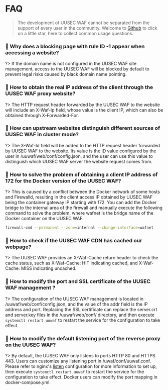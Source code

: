 # FAQ
> The development of UUSEC WAF cannot be separated from the support of every user in the community. Welcome to [Github](https://github.com/Safe3/uuWAF) to click on a little star, here to collect common usage questions.



### 🍎 Why does a blocking page with rule ID -1 appear when accessing a website? <!-- {docsify-ignore} -->
?> If the domain name is not configured in the UUSEC WAF site management, access to the UUSEC WAF will be blocked by default to prevent legal risks caused by black domain name pointing.



### 🍐 How to obtain the real IP address of the client through the UUSEC WAF proxy website? <!-- {docsify-ignore} -->
?> The HTTP request header forwarded by the UUSEC WAF to the website will include an X-Waf-Ip field, whose value is the client IP, which can also be obtained through X-Forwarded-For.



### 🍑 How can upstream websites distinguish different sources of UUSEC WAF in cluster mode? <!-- {docsify-ignore} -->

?> The X-Waf-Id field will be added to the HTTP request header forwarded by UUSEC WAF to the website. Its value is the ID value configured by the user in /uuwaf/web/conf/config.json, and the user can use this value to distinguish which UUSEC WAF server the website request comes from.



### 🍋 How to solve the problem of obtaining a client IP address of 172 for the Docker version of the UUSEC WAF? <!-- {docsify-ignore} -->

?> This is caused by a conflict between the Docker network of some hosts and Firewalld, resulting in the client access IP obtained by UUSEC WAF being the container gateway IP starting with 172. You can add the Docker bridge to the internal area of the firewall and manually execute the following command to solve the problem, where wafnet is the bridge name of the Docker container on the UUSEC WAF.

```bash
firewall-cmd --permanent --zone=internal --change-interface=wafnet
```



### 🍊 How to check if the UUSEC WAF CDN has cached our webpage? <!-- {docsify-ignore} -->

?> The UUSEC WAF provides an X-Waf-Cache return header to check the cache status, such as X-Waf-Cache: HIT indicating cached, and X-Waf-Cache: MISS indicating uncached.



### 🍍 How to modify the port and SSL certificate of the UUSEC WAF management ? <!-- {docsify-ignore} -->

?> The configuration of the UUSEC WAF management is located in /uuwaf/web/conf/config.json, and the value of the addr field is the IP address and port. Replacing the SSL certificate can replace the server.crt and server.key files in the /uuwaf/web/conf/ directory, and then execute `systemctl restart uuwaf` to restart the service for the configuration to take effect.



### 🍈 How to modify the default listening port of the reverse proxy on the UUSEC WAF? <!-- {docsify-ignore} -->

?> By default, the UUSEC WAF only listens to ports HTTP 80 and HTTPS 443. Users can customize any listening port in /uwaf/conf/uuwaf.conf. Please refer to nginx's [listen](https://nginx.org/en/docs/http/ngx_http_core_module.html#listen) configuration for more information to set up, then execute `systemctl restart uuwaf` to restart the service for the configuration to take effect. Docker users can modify the port mapping in docker-compose.yml.

